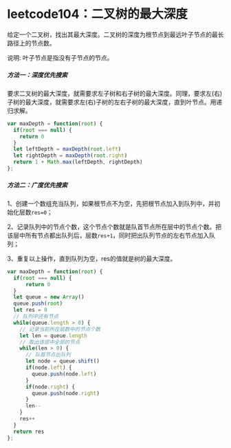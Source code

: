 # leetcode104：二叉树的最大深度

给定一个二叉树，找出其最大深度。二叉树的深度为根节点到最远叶子节点的最长路径上的节点数。

说明: 叶子节点是指没有子节点的节点。

##### 方法一：深度优先搜索

要求二叉树的最大深度，就需要求左子树和右子树的最大深度。同理，要求左(右)子树的最大深度，就需要求左(右)子树的左右子树的最大深度，直到叶节点。用递归求解。

```javascript
var maxDepth = function(root) {
  if(root === null) {
    return 0
  }
  let leftDepth = maxDepth(root.left)
  let rightDepth = maxDepth(root.right)
  return 1 + Math.max(leftDepth, rightDepth)
};
```

##### 方法二：广度优先搜索

1、创建一个数组充当队列，如果根节点不为空，先把根节点加入到队列中，并初始化层数`res=0`；

2、记录队列中的节点个数，这个节点个数就是队首节点所在层中的节点个数。把该层中所有节点都出队列后，层数`res+1`，同时把出队列节点的左右节点加入队列；

3、重复以上操作，直到队列为空，res的值就是树的最大深度。

```javascript
var maxDepth = function(root) {
  if(root === null) {
      return 0
  }
  let queue = new Array()
  queue.push(root)
  let res = 0
  // 队列中还有节点
  while(queue.length > 0) {
    // 记录当前所在层数中的节点个数
    let len = queue.length
    // 取出该层中全部的节点
    while(len > 0) {
      // 队首节点出队列
      let node = queue.shift()
      if(node.left) {
        queue.push(node.left)
      }
      if(node.right) {
        queue.push(node.right)
      }
      len--
    }
    res++
  }
  return res
};
```



